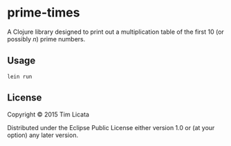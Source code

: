 # prime-times

A Clojure library designed to print out a multiplication table of the
first 10 (or possibly _n_) prime numbers.

## Usage

```
lein run
```

## License

Copyright © 2015 Tim Licata

Distributed under the Eclipse Public License either version 1.0 or (at
your option) any later version.
